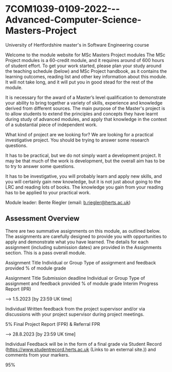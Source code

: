 # 7COM1039-0109-2022---Advanced-Computer-Science-Masters-Project
University of Hertfordshire master's in Software Engineering course

Welcome to the module website for MSc Masters Project modules
The MSc Project modules is a 60-credit module, and it requires around of 600 hours of student effort. To get your work started, please plan your study around the teaching schedule (below) and MSc Project handbook, as it contains the learning outcomes, reading list and other key information about this module. It will not take long, and it will put you in good stead for the rest of the module.

It is necessary for the award of a Master’s level qualification to demonstrate your ability to bring together a variety of skills, experience and knowledge derived from different sources. The main purpose of the Master's project is to allow students to extend the principles and concepts they have learnt during study of advanced modules, and apply that knowledge in the context of a substantial piece of independent work.

What kind of project are we looking for? We are looking for a practical investigative project. You should be trying to answer some research questions.

It has to be practical, but we do not simply want a development project. It may be that much of the work is development, but the overall aim has to be to try to answer some questions.

It has to be investigative, you will probably learn and apply new skills, and you will certainly gain new knowledge, but it is not just about going to the LRC and reading lots of books. The knowledge you gain from your reading has to be applied to your practical work.

Module leader: Bente Riegler (email: b.riegler@herts.ac.uk)



## Assessment Overview

There are two summative assignments on this module, as outlined below. The assignments are carefully designed to provide you with opportunities to apply and demonstrate what you have learned. The details for each assignment (including submission dates) are provided in the Assignments section. This is a pass overall module.

Assignment Title Individual or Group Type of assignment and feedback provided % of module grade

Assignment Title	Submission deadline	Individual or Group	Type of assignment and feedback provided % of module grade Interim Progress Report (IPR)


--> 1.5.2023
[by 23:59 UK time]

Individual
Written feedback from the project supervisor and/or via discussions with your project supervisor during project meetings.

5%
Final Project Report (FPR) & Referral FPR

--> 28.8.2023
[by 23:59 UK time]

Individual
Feedback will be in the form of a final grade via Student Record (https://www.studentrecord.herts.ac.uk (Links to an external site.)) and comments from your markers.

95%
